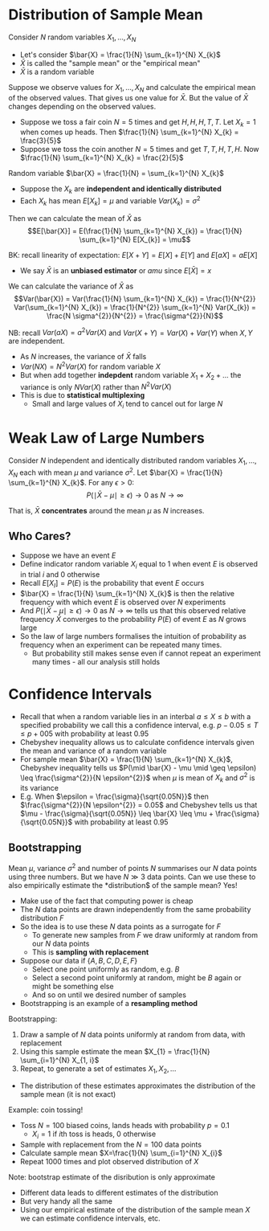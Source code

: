 # Distribution of Sample Mean
Consider $N$ random variables $X_{1}, \dots, X_{N}$

- Let's consider $\bar{X} = \frac{1}{N} \sum_{k=1}^{N} X_{k}$
- $\bar{X}$ is called the "sample mean" or the "empirical mean"
- $\bar{X}$ is a random variable

Suppose we observe values for $X_{1}, \dots, X_{N}$ and calculate the empirical mean of the observed values. That gives us one value for $\bar{X}$. But the value of $\bar{X}$ changes depending on the observed values.

- Suppose we toss a fair coin $N=5$ times and get $H, H, H, T, T$. Let $X_{k}=1$ when comes up heads. Then $\frac{1}{N} \sum_{k=1}^{N} X_{k} = \frac{3}{5}$
- Suppose we toss the coin another $N=5$ times and get $T, T, H, T, H$. Now $\frac{1}{N} \sum_{k=1}^{N} X_{k} = \frac{2}{5}$

Random variable $\bar{X} = \frac{1}{N} = \sum_{k=1}^{N} X_{k}$

- Suppose the $X_{k}$ are **independent and identically distributed**
- Each $X_{k}$ has mean $E[X_{k}] = \mu$ and variable $Var(X_{k}) = \sigma^{2}$

Then we can calculate the mean of $\bar{X}$ as $$E[\bar{X}] = E(\frac{1}{N} \sum_{k=1}^{N} X_{k}) = \frac{1}{N} \sum_{k=1}^{N} E[X_{k}] = \mu$$

BK: recall linearity of expectation: $E[X+Y] = E[X]+E[Y]$ and $E[aX] = aE[X]$

- We say $\bar{X}$ is an **unbiased estimator** or $amu$ since $E[\bar{X}] = x$

We can calculate the variance of $\bar{X}$ as $$Var(\bar{X}) = Var(\frac{1}{N} \sum_{k=1}^{N} X_{k}) = \frac{1}{N^{2}} Var(\sum_{k=1}^{N} X_{k}) = \frac{1}{N^{2}} \sum_{k=1}^{N} Var(X_{k}) = \frac{N \sigma^{2}}{N^{2}} = \frac{\sigma^{2}}{N}$$

NB: recall $Var(aX) = a^{2} Var(X)$ and $Var(X+Y) = Var(X)+Var(Y)$ when $X, Y$ are independent.

- As $N$ increases, the variance of $\bar{X}$ falls
- $Var(NX) = N^{2} Var(X)$ for random variable $X$
- But when add together **indepdent** random variable $X_{1} + X_{2} + \dots$ the variance is only $N Var(X)$ rather than $N^{2} Var(X)$
- This is due to **statistical multiplexing**
    - Small and large values of $X_{i}$ tend to cancel out for large $N$

# Weak Law of Large Numbers
Consider $N$ independent and identically distributed random variables $X_{1},  \dots, X_{N}$ each with mean $\mu$ and variance $\sigma^{2}$. Let $\bar{X} = \frac{1}{N} \sum_{k=1}^{N} X_{k}$. For any $\epsilon > 0$: $$P(\mid \bar{X} - \mu \mid \geq \epsilon ) \rightarrow 0 \text{ as } N \rightarrow \infty$$

That is, $\bar{X}$ **concentrates** around the mean $\mu$ as $N$ increases.

## Who Cares?
- Suppose we have an event $E$
- Define indicator random variable $X_{i}$ equal to 1 when event $E$ is observed in trial $i$ and 0 otherwise
- Recall $E[X_{I}] = P(E)$ is the probability that event $E$ occurs
- $\bar{X} = \frac{1}{N} \sum_{k=1}^{N} X_{k}$ is then the relative frequency with which event $E$ is observed over $N$ experiments
- And $P(\mid \bar{X} - \mu \mid \geq \epsilon) \rightarrow 0 \text{ as } N \rightarrow \infty$ tells us that this observed relative frequency $\bar{X}$ converges to the probability $P(E)$ of event $E$ as $N$ grows large
- So the law of large numbers formalises the intuition of probability as frequency when an experiment can be repeated many times.
    - But probability still makes sense even if cannot repeat an experiment many times - all our analysis still holds

# Confidence Intervals
- Recall that when a random variable lies in an interbal $a \leq X \leq b$ with a specified probability we call this a confidence interval, e.g. $p-0.05 \leq T \leq p + 005$ with probability at least $0.95$
- Chebyshev inequality allows us to calculate confidence intervals given the mean and variance of a random variable
- For sample mean $\bar{X} = \frac{1}{N} \sum_{k=1}^{N} X_{k}$, Chebyshev inequality tells us $P(\mid \bar{X} - \mu \mid \geq \epsilon) \leq \frac{\sigma^{2}}{N \epsilon^{2}}$ when $\mu$ is mean of $X_{k}$ and $\sigma^{2}$ is its variance
- E.g. When $\epsilon = \frac{\sigma}{\sqrt{0.05N}}$ then $\frac{\sigma^{2}}{N \epsilon^{2}} = 0.05$ and Chebyshev tells us that $\mu - \frac{\sigma}{\sqrt{0.05N}} \leq \bar{X} \leq \mu + \frac{\sigma}{\sqrt{0.05N}}$ with probability at least 0.95

## Bootstrapping
Mean $\mu$, variance $\sigma^{2}$ and number of points $N$ summarises our $N$ data points using three numbers. But we have $N \gg 3$ data points. Can we use these to also empirically estimate the *distribution$ of the sample mean? Yes!

- Make use of the fact that computing power is cheap
- The $N$ data points are drawn independently from the same probability distribution $F$
- So the idea is to use these $N$ data points as a surrogate for $F$
    - To generate new samples from $F$ we draw uniformly at random from our $N$ data points
	- This is **sampling with replacement**
- Suppose our data if $\{A, B, C, D, E, F\}$
    - Select one point uniformly as random, e.g. $B$
	- Select a second point uniformly at random, might be $B$ again or might be something else
	- And so on until we desired number of samples
- Bootstrapping is an example of a **resampling method**

Bootstrapping:

1. Draw a sample of $N$ data points uniformly at random from data, with replacement
2. Using this sample estimate the mean $X_{1} = \frac{1}{N} \sum_{i=1}^{N} X_{1, i}$
3. Repeat, to generate a set of estimates $X_{1}, X_{2}, \dots$
-  The distribution of these estimates approximates the distribution of the sample mean (it is not exact)

Example: coin tossing!

- Toss $N=100$ biased coins, lands heads with probability $p=0.1$
    - $X_{i} = 1$ if $i$th toss is heads, 0 otherwise
- Sample with replacement from the $N=100$ data points
- Calculate sample mean $X=\frac{1}{N} \sum_{i=1}^{N} X_{i}$
- Repeat 1000 times and plot observed distribution of $X$

Note: bootstrap estimate of the disribution is only approximate

- Different data leads to different estimates of the distribution
- But very handy all the same
- Using our empirical estimate of the distribution of the sample mean $X$ we can estimate confidence intervals, etc.
